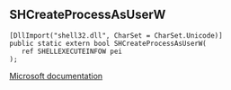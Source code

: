 ## SHCreateProcessAsUserW

```
[DllImport("shell32.dll", CharSet = CharSet.Unicode)]
public static extern bool SHCreateProcessAsUserW(
   ref SHELLEXECUTEINFOW pei
);
```

[Microsoft documentation](https://docs.microsoft.com/en-us/windows/win32/api/shellapi/nf-shellapi-shcreateprocessasuserw)
